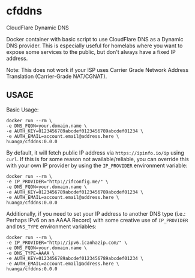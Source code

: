 # cfddns
CloudFlare Dynamic DNS

Docker container with basic script to use CloudFlare DNS as a Dynamic DNS provider. This is especially useful for homelabs where you want to expose some services to the public, but don't always have a fixed IP address. 

Note: This does not work if your ISP uses Carrier Grade Network Address Translation (Carrier-Grade NAT/CGNAT).

## USAGE

Basic Usage:

```
docker run --rm \
-e DNS_FQDN=your.domain.name \
-e AUTH_KEY=0123456789abcdef0123456789abcdef01234 \
-e AUTH_EMAIL=account.email@address.here \
huanga/cfddns:0.0.0
```

By default, it will fetch public IP address via `https://ipinfo.io/ip` using `curl`. If this is for some reason not available/reliable, you can override this with your own IP provider by using the `IP_PROVIDER` environment variable:

```
docker run --rm \
-e IP_PROVIDER="http://ifconfig.me/" \
-e DNS_FQDN=your.domain.name \
-e AUTH_KEY=0123456789abcdef0123456789abcdef01234 \
-e AUTH_EMAIL=account.email@address.here \
huanga/cfddns:0.0.0
```

Additionally, if you need to set your IP address to another DNS type (i.e.: Perhaps IPv6 on an AAAA Record) with some creative use of `IP_PROVIDER` and `DNS_TYPE` environment variables:

```
docker run --rm \
-e IP_PROVIDER="http://ipv6.icanhazip.com/" \
-e DNS_FQDN=your.domain.name \
-e DNS_TYPE=AAAA \
-e AUTH_KEY=0123456789abcdef0123456789abcdef01234 \
-e AUTH_EMAIL=account.email@address.here \
huanga/cfddns:0.0.0
```